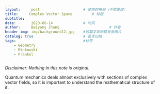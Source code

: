 ```yaml
---
layout:     post   				    # 使用的布局（不需要改）
title:     Complex Vector Space			# 标题 
subtitle:   
date:       2023-06-14 				# 时间
author:     Baiyang Zhang 						# 作者
header-img: img/background12.jpg 	#这篇文章标题背景图片
catalog: true 						# 是否归档
tags:								#标签
    - Geometry
    - Minkowski
    - Frankel
---
```


*Disclaimer: Nothing in this note is original.*

Quantum mechanics deals almost exclusively with sections of complex vector fields, so it is important to understand the mathematical structure of it. 

